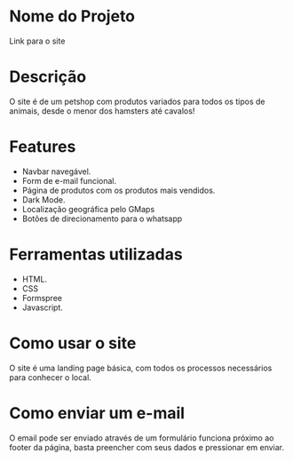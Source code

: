 # Nome do Projeto
Link para o site

# Descrição
O site é de um petshop com produtos variados para todos os tipos de animais, desde o menor dos hamsters até cavalos!

# Features
- Navbar navegável.
- Form de e-mail funcional.
- Página de produtos com os produtos mais vendidos.
- Dark Mode.
- Localização geográfica pelo GMaps
- Botões de direcionamento para o whatsapp

# Ferramentas utilizadas
- HTML.
- CSS
- Formspree
- Javascript.

# Como usar o site
O site é uma landing page básica, com todos os processos necessários para conhecer o local.

# Como enviar um e-mail
O email pode ser enviado através de um formulário funciona próximo ao footer da página, basta preencher com seus dados e pressionar em enviar.
